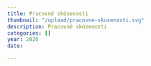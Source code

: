 ```yaml
---
title: Pracovné skúsenosti
thumbnail: "/upload/pracovne-skusenosti.svg"
description: Pracovné skúsenosti
categories: []
year: 2020
date: 

---
```

